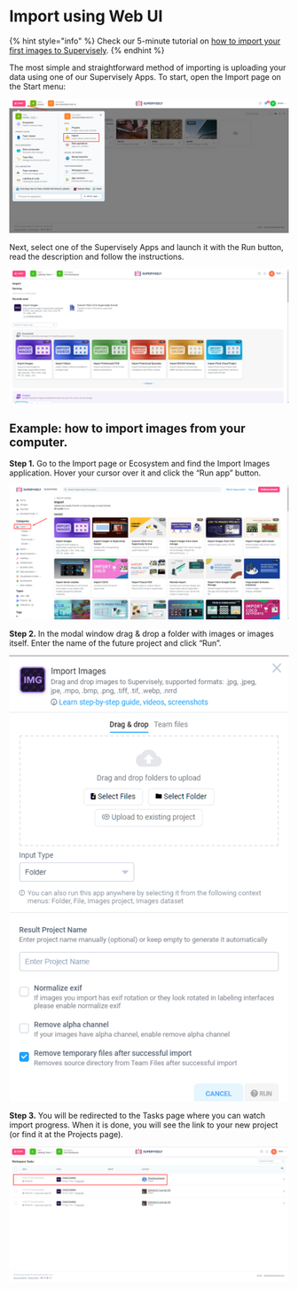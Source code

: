 # Import using Web UI

{% hint style="info" %}
Check our 5-minute tutorial on [how to import your first images to Supervisely](../../../getting-started/Getting-Started-Import-an-images.md).
{% endhint %}

The most simple and straightforward method of importing is uploading your data using one of our Supervisely Apps. To start, open the Import page on the Start menu:

![](import1.png)

Next, select one of the Supervisely Apps and launch it with the Run button, read the description and follow the instructions.


![](import2.png)


## **Example: how to import images from your computer.**


**Step 1.** Go to the Import page or Ecosystem and find the Import Images application. Hover your cursor over it and click the “Run app” button.

![](import-ecosystem.png)

**Step 2.** In the modal window drag & drop a folder with images or images itself. Enter the name of the future project and click “Run”.

![](import-modal.png)

**Step 3.** You will be redirected to the Tasks page where you can watch import progress. When it is done, you will see the link to your new project (or find it at the Projects page).

![](import-image-task.png)

